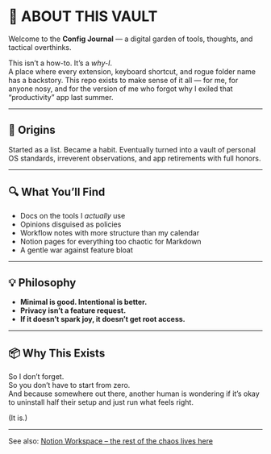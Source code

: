# 🤔 ABOUT THIS VAULT

Welcome to the **Config Journal** — a digital garden of tools, thoughts, and tactical overthinks.

This isn’t a how-to. It’s a *why-I*.  
A place where every extension, keyboard shortcut, and rogue folder name has a backstory. This repo exists to make sense of it all — for me, for anyone nosy, and for the version of me who forgot why I exiled that “productivity” app last summer.

---

## 🧪 Origins  
Started as a list. Became a habit. Eventually turned into a vault of personal OS standards, irreverent observations, and app retirements with full honors.

---

## 🔍 What You’ll Find  
- Docs on the tools I *actually* use  
- Opinions disguised as policies  
- Workflow notes with more structure than my calendar  
- Notion pages for everything too chaotic for Markdown  
- A gentle war against feature bloat

---

## 💡 Philosophy  
- **Minimal is good. Intentional is better.**  
- **Privacy isn’t a feature request.**  
- **If it doesn’t spark joy, it doesn’t get root access.**

---

## 📦 Why This Exists  
So I don’t forget.  
So you don’t have to start from zero.  
And because somewhere out there, another human is wondering if it’s okay to uninstall half their setup and just run what feels right.

(It is.)

---

See also: [Notion Workspace – the rest of the chaos lives here](https://www.notion.so/team/21d5c699-f59d-818f-8747-0042b90427c5/join)

